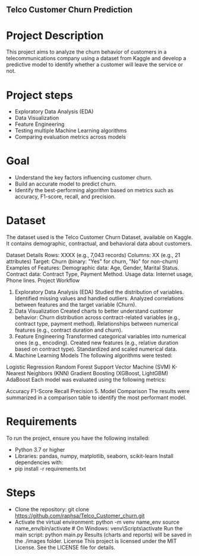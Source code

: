 ## Telco Customer Churn Prediction
# Project Description
This project aims to analyze the churn behavior of customers in a telecommunications company using a dataset from Kaggle and develop a predictive model to identify whether a customer will leave the service or not.

# Project steps
- Exploratory Data Analysis (EDA)
- Data Visualization
- Feature Engineering
- Testing multiple Machine Learning algorithms
- Comparing evaluation metrics across models

# Goal
- Understand the key factors influencing customer churn.
- Build an accurate model to predict churn.
- Identify the best-performing algorithm based on metrics such as accuracy, F1-score, recall, and precision.

# Dataset
The dataset used is the Telco Customer Churn Dataset, available on Kaggle. It contains demographic, contractual, and behavioral data about customers.

Dataset Details
Rows: XXXX (e.g., 7,043 records)
Columns: XX (e.g., 21 attributes)
Target: Churn (binary: "Yes" for churn, "No" for non-churn)
Examples of Features:
Demographic data: Age, Gender, Marital Status.
Contract data: Contract Type, Payment Method.
Usage data: Internet usage, Phone lines.
Project Workflow
1. Exploratory Data Analysis (EDA)
Studied the distribution of variables.
Identified missing values and handled outliers.
Analyzed correlations between features and the target variable (Churn).
2. Data Visualization
Created charts to better understand customer behavior:
Churn distribution across contract-related variables (e.g., contract type, payment method).
Relationships between numerical features (e.g., contract duration and churn).
3. Feature Engineering
Transformed categorical variables into numerical ones (e.g., encoding).
Created new features (e.g., relative duration based on contract type).
Standardized and scaled numerical data.
4. Machine Learning Models
The following algorithms were tested:

Logistic Regression
Random Forest
Support Vector Machine (SVM)
K-Nearest Neighbors (KNN)
Gradient Boosting (XGBoost, LightGBM)
AdaBoost
Each model was evaluated using the following metrics:

Accuracy
F1-Score
Recall
Precision
5. Model Comparison
The results were summarized in a comparison table to identify the most performant model.

# Requirements
To run the project, ensure you have the following installed:
- Python 3.7 or higher
- Libraries: pandas, numpy, matplotlib, seaborn, scikit-learn
Install dependencies with:
- pip install -r requirements.txt
# Steps
- Clone the repository:
git clone https://github.com/raphsa/Telco_Customer_churn.git
- Activate the virtual environment:
python -m venv name_env
source name_env/bin/activate  # On Windows: venv\Scripts\activate
Run the main script:
python main.py
Results (charts and reports) will be saved in the ./images folder.
License
This project is licensed under the MIT License. See the LICENSE file for details.